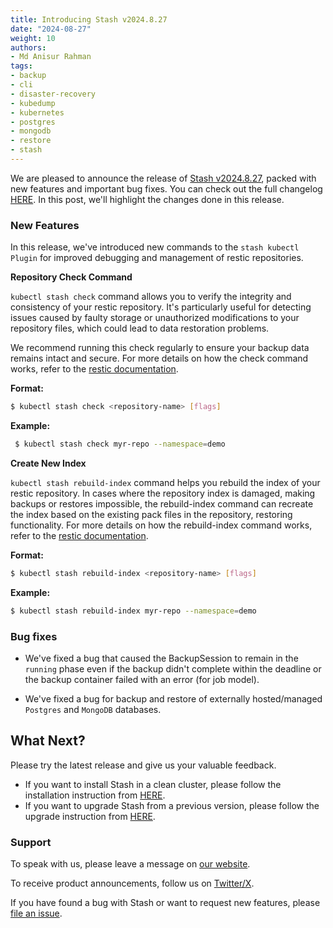 ```yaml
---
title: Introducing Stash v2024.8.27
date: "2024-08-27"
weight: 10
authors:
- Md Anisur Rahman
tags:
- backup
- cli
- disaster-recovery
- kubedump
- kubernetes
- postgres
- mongodb
- restore
- stash
---
```


We are pleased to announce the release of [Stash v2024.8.27](https://stash.run/docs/v2024.8.27/setup/), packed with new features and important bug fixes. You can check out the full changelog [HERE](https://github.com/stashed/CHANGELOG/blob/master/releases/v2024.4.8/README.md).  In this post, we'll highlight the changes done in this release.

### New Features

In this release, we've introduced new commands to the `stash kubectl Plugin` for improved debugging and management of restic repositories.

**Repository Check Command**

`kubectl stash check` command allows you to verify the integrity and consistency of your restic repository. It's particularly useful for detecting issues caused by faulty storage or unauthorized modifications to your repository files, which could lead to data restoration problems.

We recommend running this check regularly to ensure your backup data remains intact and secure. For more details on how the check command works, refer to the [restic documentation](https://restic.readthedocs.io/en/latest/045_working_with_repos.html#checking-integrity-and-consistency).

**Format:**
```bash
$ kubectl stash check <repository-name> [flags]
```

**Example:**
```bash
 $ kubectl stash check myr-repo --namespace=demo
```

**Create New Index**

`kubectl stash rebuild-index` command helps you rebuild the index of your restic repository. In cases where the repository index is damaged, making backups or restores impossible, the rebuild-index command can recreate the index based on the existing pack files in the repository, restoring functionality. For more details on how the rebuild-index command works, refer to the [restic documentation](https://restic.readthedocs.io/en/v0.13.1/manual_rest.html).

**Format:**
```bash
$ kubectl stash rebuild-index <repository-name> [flags]
```

**Example:**
```bash
$ kubectl stash rebuild-index myr-repo --namespace=demo
```

### Bug fixes

- We've fixed a bug that caused the BackupSession to remain in the `running` phase even if the backup didn't complete within the deadline or the backup container failed with an error (for job model). 

- We've fixed a bug for backup and restore of externally hosted/managed `Postgres` and `MongoDB` databases.

## What Next?
Please try the latest release and give us your valuable feedback.

- If you want to install Stash in a clean cluster, please follow the installation instruction from [HERE](https://stash.run/docs/latest/setup/).
- If you want to upgrade Stash from a previous version, please follow the upgrade instruction from [HERE](https://stash.run/docs/latest/setup/upgrade/).


### Support

To speak with us, please leave a message on [our website](https://appscode.com/contact/).

To receive product announcements, follow us on [Twitter/X](https://twitter.com/KubeStash).

If you have found a bug with Stash or want to request new features, please [file an issue](https://github.com/stashed/project/issues/new).

